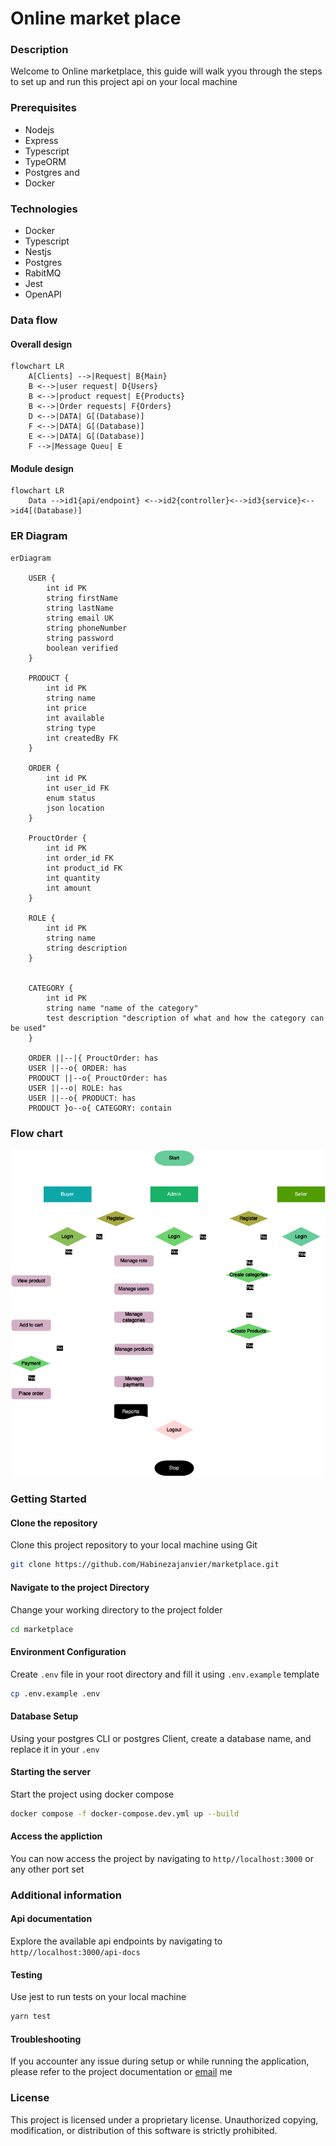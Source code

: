 # Online market place

### Description

Welcome to Online marketplace, this guide will walk yyou through the steps to set up and run this project api on your local machine

### Prerequisites
- Nodejs
- Express
- Typescript
- TypeORM
- Postgres and
- Docker

### Technologies
- Docker
- Typescript
- Nestjs
- Postgres
- RabitMQ
- Jest
- OpenAPI

### Data flow

#### Overall design
```mermaid
flowchart LR
    A[Clients] -->|Request| B{Main}
    B <-->|user request| D{Users}
    B <-->|product request| E{Products}
    B <-->|Order requests| F{Orders}
    D <-->|DATA| G[(Database)]
    F <-->|DATA| G[(Database)]
    E <-->|DATA| G[(Database)]
    F -->|Message Queu| E
```

#### Module design
```mermaid
flowchart LR
    Data -->id1{api/endpoint} <-->id2{controller}<-->id3{service}<-->id4[(Database)]
```

### ER Diagram
```mermaid
erDiagram
    
    USER {
        int id PK
        string firstName
        string lastName
        string email UK
        string phoneNumber
        string password
        boolean verified
    }

    PRODUCT {
        int id PK
        string name
        int price
        int available
        string type
        int createdBy FK
    }

    ORDER {
        int id PK
        int user_id FK
        enum status
        json location
    }

    ProuctOrder {
        int id PK
        int order_id FK
        int product_id FK
        int quantity
        int amount
    }

    ROLE {
        int id PK
        string name
        string description
    }


    CATEGORY {
        int id PK
        string name "name of the category"
        test description "description of what and how the category can be used"
    }

    ORDER ||--|{ ProuctOrder: has
    USER ||--o{ ORDER: has
    PRODUCT ||--o{ ProuctOrder: has
    USER ||--o| ROLE: has
    USER ||--o{ PRODUCT: has
    PRODUCT }o--o{ CATEGORY: contain
```

### Flow chart
![alt text](flow.drawio.png)

### Getting Started

#### Clone the repository
Clone this project repository to your local machine using Git
```bash
git clone https://github.com/Habinezajanvier/marketplace.git
```

#### Navigate to the project Directory
Change your working directory to the project folder
```bash
cd marketplace
```

#### Environment Configuration
Create `.env` file in your root directory and fill it using `.env.example` template
```bash
cp .env.example .env
```

#### Database Setup

Using your postgres CLI or postgres Client, create a database name, and replace it in your `.env`

#### Starting the server

Start the project using docker compose
```bash
docker compose -f docker-compose.dev.yml up --build
```

#### Access the appliction
You can now access the project by navigating to `http//localhost:3000` or any other port set

### Additional information
#### Api documentation
Explore the available api endpoints by navigating to `http//localhost:3000/api-docs`

#### Testing
Use jest to run tests on your local machine
```bash
yarn test
```

#### Troubleshooting
If you accounter any issue during setup or while running the application, please refer to the project documentation or [email](mailto:habinezajanvier688@gmail.com) me

### License
This project is licensed under a proprietary license. Unauthorized copying, modification, or distribution of this software is strictly prohibited.